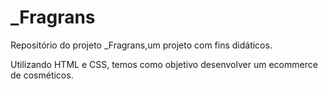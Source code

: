 # _Fragrans
 Repositório do projeto _Fragrans,um projeto com fins didáticos.

 Utilizando HTML e CSS, temos como objetivo desenvolver um ecommerce de cosméticos.
